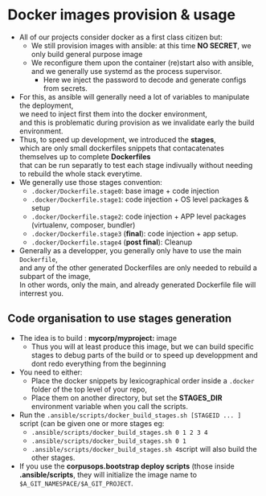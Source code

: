 # Docker images provision & usage
* All of our projects consider docker as a first class citizen but:
    * We still provision images with ansible: at this time **NO SECRET**, we only build general purpose image
    * We reconfigure them upon the container (re)start also with ansible, and we generally use systemd as the process supervisor.
        * Here we inject the password to decode and generate configs from secrets.
* For this, as ansible will generally need a lot of variables to manipulate the deployment, <br/>
  we need to inject first them into the docker environment, <br/>
  and this is problematic during provision as we invalidate early the build environment.
* Thus, to speed up development, we introduced the **stages**, <br/>
  which are only small dockerfiles snippets that contacatenates themselves up to complete **Dockerfiles** <br>
  that can be run separatly to test each stage indivually without needing to rebuild the whole stack everytime.
* We generally use those stages convention:
    * ``.docker/Dockerfile.stage0``: base image + code injection
    * ``.docker/Dockerfile.stage1``: code injection + OS level packages & setup
    * ``.docker/Dockerfile.stage2``: code injection + APP level packages (virtualenv, composer, bundler)
    * ``.docker/Dockerfile.stage3`` (**final**): code injection + app setup.
    * ``.docker/Dockerfile.stage4`` (**post final**): Cleanup
* Generally as a developper, you generally only have to use the main ``Dockerfile``, <br/>
  and any of the other generated Dockerfiles are only needed to rebuild a subpart of the image, <br/>
  In other words, only the main, and already generated Dockerfile file will interrest you.

## Code organisation to use stages generation
* The idea is to build : **mycorp/myproject:<tag>** image
    * Thus you will at least produce this image, but we can build specific stages to debug parts of
      the build or to speed up developpment and dont redo everything from the beginning
* You need to either:
    * Place the docker snippets by lexicographical order inside a ``.docker`` folder of the top level of your repo,
    * Place them on another directory, but set the **STAGES_DIR** environment variable when you call the scripts.
* Run the ``.ansible/scripts/docker_build_stages.sh [STAGEID ... ]`` script (can be given one or more stages eg:
    * ``.ansible/scripts/docker_build_stages.sh 0 1 2 3 4``
    * ``.ansible/scripts/docker_build_stages.sh 0 1 ``
    * ``.ansible/scripts/docker_build_stages.sh 4``script will also build the other stages.
* If you use the **corpusops.bootstrap deploy scripts** (those inside **.ansible/scripts**, they will initialize the image name to ``$A_GIT_NAMESPACE/$A_GIT_PROJECT``.
